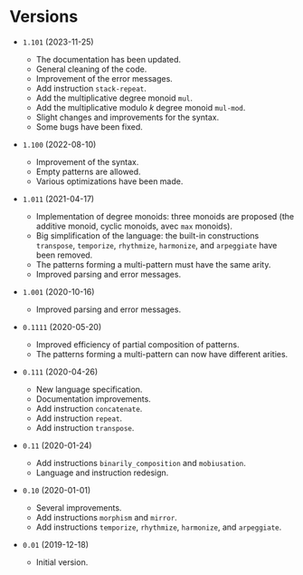 # Versions

+ `1.101` (2023-11-25)
    + The documentation has been updated.
    + General cleaning of the code.
    + Improvement of the error messages.
    + Add instruction `stack-repeat`.
    + Add the multiplicative degree monoid `mul`.
    + Add the multiplicative modulo $k$ degree monoid `mul-mod`.
    + Slight changes and improvements for the syntax.
    + Some bugs have been fixed.

+ `1.100` (2022-08-10)
    + Improvement of the syntax.
    + Empty patterns are allowed.
    + Various optimizations have been made.

+ `1.011` (2021-04-17)
    + Implementation of degree monoids: three monoids are proposed (the additive monoid,
      cyclic monoids, avec `max` monoids).
    + Big simplification of the language: the built-in constructions `transpose`,
      `temporize`, `rhythmize`, `harmonize`, and `arpeggiate` have been removed.
    + The patterns forming a multi-pattern must have the same arity.
    + Improved parsing and error messages.

+ `1.001` (2020-10-16)
    + Improved parsing and error messages.

+ `0.1111` (2020-05-20)
    + Improved efficiency of partial composition of patterns.
    + The patterns forming a multi-pattern can now have different arities.

+ `0.111` (2020-04-26)
    + New language specification.
    + Documentation improvements.
    + Add instruction `concatenate`.
    + Add instruction `repeat`.
    + Add instruction `transpose`.

+ `0.11` (2020-01-24)
    + Add instructions `binarily_composition` and `mobiusation`.
    + Language and instruction redesign.

+ `0.10` (2020-01-01)
    + Several improvements.
    + Add instructions `morphism` and `mirror`.
    + Add instructions `temporize`, `rhythmize`, `harmonize`, and `arpeggiate`.

+ `0.01` (2019-12-18)
    + Initial version.

